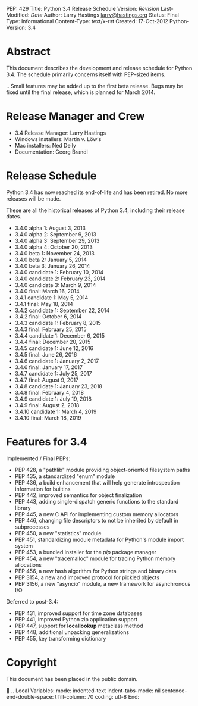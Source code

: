 PEP: 429 Title: Python 3.4 Release Schedule Version: $Revision$
Last-Modified: $Date$ Author: Larry Hastings <larry@hastings.org>
Status: Final Type: Informational Content-Type: text/x-rst Created:
17-Oct-2012 Python-Version: 3.4

Abstract
========

This document describes the development and release schedule for Python
3.4. The schedule primarily concerns itself with PEP-sized items.

.. Small features may be added up to the first beta release. Bugs may be
fixed until the final release, which is planned for March 2014.

Release Manager and Crew
========================

-   3.4 Release Manager: Larry Hastings
-   Windows installers: Martin v. Löwis
-   Mac installers: Ned Deily
-   Documentation: Georg Brandl

Release Schedule
================

Python 3.4 has now reached its end-of-life and has been retired. No more
releases will be made.

These are all the historical releases of Python 3.4, including their
release dates.

-   3.4.0 alpha 1: August 3, 2013
-   3.4.0 alpha 2: September 9, 2013
-   3.4.0 alpha 3: September 29, 2013
-   3.4.0 alpha 4: October 20, 2013
-   3.4.0 beta 1: November 24, 2013
-   3.4.0 beta 2: January 5, 2014
-   3.4.0 beta 3: January 26, 2014
-   3.4.0 candidate 1: February 10, 2014
-   3.4.0 candidate 2: February 23, 2014
-   3.4.0 candidate 3: March 9, 2014
-   3.4.0 final: March 16, 2014
-   3.4.1 candidate 1: May 5, 2014
-   3.4.1 final: May 18, 2014
-   3.4.2 candidate 1: September 22, 2014
-   3.4.2 final: October 6, 2014
-   3.4.3 candidate 1: February 8, 2015
-   3.4.3 final: February 25, 2015
-   3.4.4 candidate 1: December 6, 2015
-   3.4.4 final: December 20, 2015
-   3.4.5 candidate 1: June 12, 2016
-   3.4.5 final: June 26, 2016
-   3.4.6 candidate 1: January 2, 2017
-   3.4.6 final: January 17, 2017
-   3.4.7 candidate 1: July 25, 2017
-   3.4.7 final: August 9, 2017
-   3.4.8 candidate 1: January 23, 2018
-   3.4.8 final: February 4, 2018
-   3.4.9 candidate 1: July 19, 2018
-   3.4.9 final: August 2, 2018
-   3.4.10 candidate 1: March 4, 2019
-   3.4.10 final: March 18, 2019

Features for 3.4
================

Implemented / Final PEPs:

-   PEP 428, a "pathlib" module providing object-oriented filesystem
    paths
-   PEP 435, a standardized "enum" module
-   PEP 436, a build enhancement that will help generate introspection
    information for builtins
-   PEP 442, improved semantics for object finalization
-   PEP 443, adding single-dispatch generic functions to the standard
    library
-   PEP 445, a new C API for implementing custom memory allocators
-   PEP 446, changing file descriptors to not be inherited by default in
    subprocesses
-   PEP 450, a new "statistics" module
-   PEP 451, standardizing module metadata for Python's module import
    system
-   PEP 453, a bundled installer for the *pip* package manager
-   PEP 454, a new "tracemalloc" module for tracing Python memory
    allocations
-   PEP 456, a new hash algorithm for Python strings and binary data
-   PEP 3154, a new and improved protocol for pickled objects
-   PEP 3156, a new "asyncio" module, a new framework for asynchronous
    I/O

Deferred to post-3.4:

-   PEP 431, improved support for time zone databases
-   PEP 441, improved Python zip application support
-   PEP 447, support for **locallookup** metaclass method
-   PEP 448, additional unpacking generalizations
-   PEP 455, key transforming dictionary

Copyright
=========

This document has been placed in the public domain.

 .. Local Variables: mode: indented-text indent-tabs-mode: nil
sentence-end-double-space: t fill-column: 70 coding: utf-8 End:
